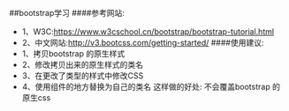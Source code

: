 ##bootstrap学习
####参考网站:
   * 1、W3C:https://www.w3cschool.cn/bootstrap/bootstrap-tutorial.html
   * 2、中文网站:http://v3.bootcss.com/getting-started/
####使用建议:
   * 1、拷贝bootstrap 的原生样式
   * 2、修改拷贝出来的原生样式的类名
   * 3、在更改了类型的样式中修改CSS
   * 4、使用组件的地方替换为自己的类名
   这样做的好处:
       不会覆盖bootstrap 的原生css


